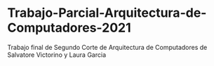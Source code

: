# Trabajo-Parcial-Arquitectura-de-Computadores-2021
Trabajo final de Segundo Corte de Arquitectura de Computadores de Salvatore Victorino y Laura Garcia
